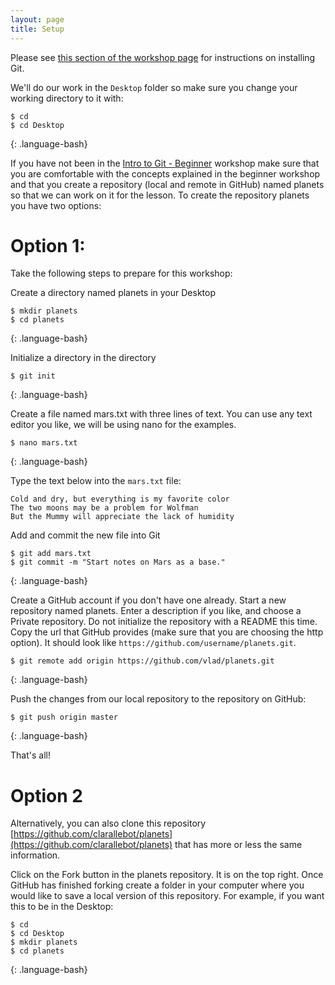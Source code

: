 ```yaml
---
layout: page
title: Setup
---
```


Please see [this section of the workshop page](https://osulp.github.io/workshop_intro_to_git/)
for instructions on installing Git.

We'll do our work in the `Desktop` folder so make sure you change your working directory to it with:

~~~
$ cd
$ cd Desktop
~~~
{: .language-bash}


If you have not been in the [Intro to Git - Beginner](https://osulp.github.io/git-beginner/) workshop make sure that you are comfortable with the concepts explained in the beginner workshop and that you create a repository (local and remote in GitHub) named planets so that we can work on it for the lesson. To create the repository planets you have two options:

# Option 1:
Take the following steps to prepare for this workshop:


Create a directory named planets in your Desktop
~~~
$ mkdir planets
$ cd planets
~~~
{: .language-bash}

Initialize a directory in the directory
~~~
$ git init
~~~
{: .language-bash}

Create a file named mars.txt with three lines of text. You can use any text editor you like, we will be using nano for the examples.
~~~
$ nano mars.txt
~~~
{: .language-bash}

Type the text below into the `mars.txt` file:

~~~
Cold and dry, but everything is my favorite color
The two moons may be a problem for Wolfman
But the Mummy will appreciate the lack of humidity
~~~

Add and commit the new file into Git

~~~
$ git add mars.txt
$ git commit -m "Start notes on Mars as a base."
~~~
{: .language-bash}

Create a GitHub account if you don't have one already. Start a new repository named planets. Enter a description if you like, and choose a Private repository. Do not initialize the repository with a README this time. Copy the url that GitHub provides (make sure that you are choosing the http option). It should look like `https://github.com/username/planets.git`.

~~~
$ git remote add origin https://github.com/vlad/planets.git
~~~
{: .language-bash}

Push the changes from our local repository to the repository on GitHub:

~~~
$ git push origin master
~~~
{: .language-bash}


That's all!

# Option 2
Alternatively, you can also clone this repository [https://github.com/clarallebot/planets](https://github.com/clarallebot/planets) that has more or less the same information. 

Click on the Fork button in the planets repository. It is on the top right. Once GitHub has finished forking create a folder in your computer where you would like to save a local version of this repository. For example, if you want this to be in the Desktop:

~~~
$ cd
$ cd Desktop
$ mkdir planets
$ cd planets
~~~
{: .language-bash}



[workshop-setup]: https://carpentries.github.io/workshop-template/#git
